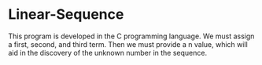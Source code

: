 # Linear-Sequence
This program is developed in the C programming language. We must assign a first, second, and third term. Then we must provide a n value, which will aid in the discovery of the unknown number in the sequence.
